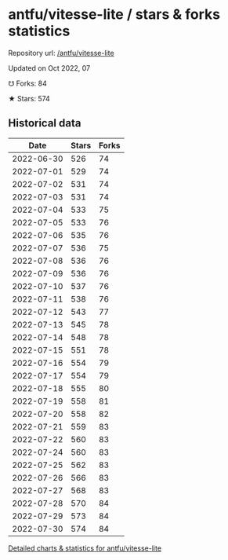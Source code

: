 # antfu/vitesse-lite / stars & forks statistics

Repository url: [/antfu/vitesse-lite](https://github.com/antfu/vitesse-lite)

Updated on Oct 2022, 07

☋ Forks: 84

★ Stars: 574

## Historical data
| Date | Stars | Forks |
|------|-------|-------|
| 2022-06-30 | 526 | 74 | 
| 2022-07-01 | 529 | 74 | 
| 2022-07-02 | 531 | 74 | 
| 2022-07-03 | 531 | 74 | 
| 2022-07-04 | 533 | 75 | 
| 2022-07-05 | 533 | 76 | 
| 2022-07-06 | 535 | 76 | 
| 2022-07-07 | 536 | 75 | 
| 2022-07-08 | 536 | 76 | 
| 2022-07-09 | 536 | 76 | 
| 2022-07-10 | 537 | 76 | 
| 2022-07-11 | 538 | 76 | 
| 2022-07-12 | 543 | 77 | 
| 2022-07-13 | 545 | 78 | 
| 2022-07-14 | 548 | 78 | 
| 2022-07-15 | 551 | 78 | 
| 2022-07-16 | 554 | 79 | 
| 2022-07-17 | 554 | 79 | 
| 2022-07-18 | 555 | 80 | 
| 2022-07-19 | 558 | 81 | 
| 2022-07-20 | 558 | 82 | 
| 2022-07-21 | 559 | 83 | 
| 2022-07-22 | 560 | 83 | 
| 2022-07-24 | 560 | 83 | 
| 2022-07-25 | 562 | 83 | 
| 2022-07-26 | 566 | 83 | 
| 2022-07-27 | 568 | 83 | 
| 2022-07-28 | 570 | 84 | 
| 2022-07-29 | 573 | 84 | 
| 2022-07-30 | 574 | 84 | 


[Detailed charts & statistics for antfu/vitesse-lite](https://reviewgithub.com/rep/antfu/vitesse-lite)

